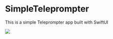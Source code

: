 # SimpleTeleprompter
This is a simple Teleprompter app built with SwiftUI

<img src="https://lh6.googleusercontent.com/0-LBV0V_VjSLeo6bJiQ5LXSTahVcHW1ee2ORG1OtGQp6NgsC_jPvGs8MeLO2aYC9TbA=w2400">
